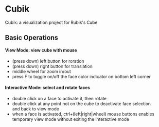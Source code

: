 Cubik
=====

Cubik: a visualization project for Rubik's Cube

## Basic Operations

#### View Mode: view cube with mouse
+ (press down) left button for roration
+ (press down) right button for translation
+ middle wheel for zoom in/out
+ press F to toggle on/off the face color indicator on bottom left corner

#### Interactive Mode: select and rotate faces
+ double click on a face to activate it, then rotate
+ double click at any point not on the cube to deactivate face selection and back to view mode
+ when a face is activated, ctrl+(left|right|wheel) mouse buttons enables temporary view mode without exiting the interactive mode

